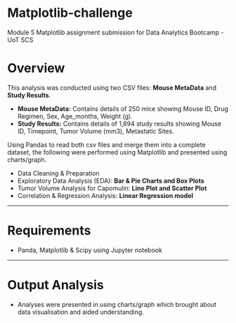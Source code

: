 # Matplotlib-challenge
Module 5 Matplotlib assignment submission for Data Analytics Bootcamp - UoT SCS
# Overview
This analysis was conducted using two CSV files: **Mouse MetaData** and **Study Results**.

- **Mouse MetaData:** Contains details of 250 mice showing Mouse ID, Drug Regimen, Sex, Age_months, Weight (g). 
- **Study Results:** Contains details of 1,894 study results showing Mouse ID, Timepoint, Tumor Volume (mm3), Metastatic Sites.

Using Pandas to read both csv files and merge them into a complete dataset, the following were performed using Matplotlib and presented using charts/graph.

- Data Cleaning & Preparation
- Exploratory Data Analysis (EDA): **Bar & Pie Charts and Box Plots**
- Tumor Volume Analysis for Capomulin: **Line Plot and Scatter Plot**
- Correlation & Regression Analysis: **Linear Regression model**

---
# Requirements

- Panda, Matplotlib & Scipy using Jupyter notebook

---

# Output Analysis
 
- Analyses were presented in using charts/graph which brought about data visualisation and aided understanding.
